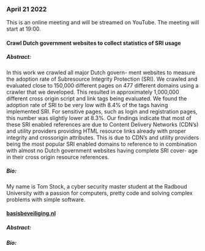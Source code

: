 ### April 21 2022
This is an online meeting and will be streamed on YouTube.
The meeting will start at 19:00.
#### Crawl Dutch government websites to collect statistics of SRI usage
##### Abstract:
In this work we crawled all major Dutch govern-
ment websites to measure the adoption rate of Subresource
Integrity Protection (SRI). We crawled and evaluated close
to 150,000 different pages on 477 different domains using a
crawler that we developed. This resulted in approximately
1,000,000 different cross origin script and link tags being
evaluated. We found the adoption rate of SRI to be very
low with 8.4% of the tags having implemented SRI. For
sensitive pages, such as login and registration pages, this
number was slightly lower at 8.3%. Our findings indicate
that most of these SRI enabled references are due to
Content Delivery Networks (CDN’s) and utility providers providing
HTML resource links already with proper integrity and
crossorigin attributes. This is due to CDN’s and utility
providers being the most popular SRI enabled domains to
reference to in combination with almost
no Dutch government websites having complete SRI cover-
age in their cross origin resource references.
##### Bio:
My name is Tom Stock, a cyber security master student at the Radboud University with a passion for computers, pretty code and solving complex problems with simple software.
#### [basisbeveiliging.nl](https://basisbeveiliging.nl)
##### Abstract:
##### Bio:
